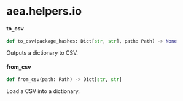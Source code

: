 <a id="aea.helpers.io"></a>

# aea.helpers.io

<a id="aea.helpers.io.to_csv"></a>

#### to`_`csv

```python
def to_csv(package_hashes: Dict[str, str], path: Path) -> None
```

Outputs a dictionary to CSV.

<a id="aea.helpers.io.from_csv"></a>

#### from`_`csv

```python
def from_csv(path: Path) -> Dict[str, str]
```

Load a CSV into a dictionary.

